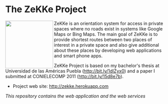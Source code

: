 The ZeKKe Project
=================

<img src="https://dl.dropboxusercontent.com/u/1995295/img/ZeKKe/launcher-web.png" height="150px" align="left" />

ZeKKe is an orientation system for access in private spaces where no roads exist in systems like Google Maps or Bing Maps. The main goal of ZeKKe is to provide shortest routes between two places of interest in a private space and also give additional about these places by developing web applications and smart phone apps.

ZeKKe Project is based on my bachelor's thesis at Universidad de las Américas Puebla (http://bit.ly/1dIZyx0) and a paper I submitted at CONIELECOMP 2011 (http://bit.ly/15d8e7b).

* Project web site: http://zekke.herokuapp.com

*This repository contains the web application and the web services*